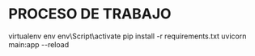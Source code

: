 # PROCESO DE TRABAJO
virtualenv env
env\Script\activate
pip install -r requirements.txt
uvicorn main:app --reload

